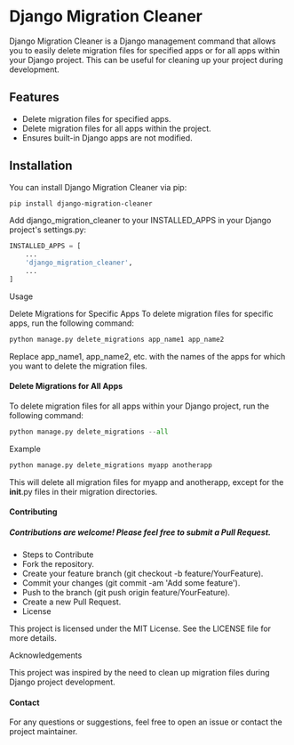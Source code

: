 # Django Migration Cleaner

Django Migration Cleaner is a Django management command that allows you to easily delete migration files for specified apps or for all apps within your Django project. This can be useful for cleaning up your project during development.

## Features

- Delete migration files for specified apps.
- Delete migration files for all apps within the project.
- Ensures built-in Django apps are not modified.


## Installation

You can install Django Migration Cleaner via pip:

```bash
pip install django-migration-cleaner
```

Add django_migration_cleaner to your INSTALLED_APPS in your Django project's settings.py:

```python
INSTALLED_APPS = [
    ...
    'django_migration_cleaner',
    ...
]
```

Usage

Delete Migrations for Specific Apps
To delete migration files for specific apps, run the following command:

```python
python manage.py delete_migrations app_name1 app_name2
```

Replace app_name1, app_name2, etc. with the names of the apps for which you want to delete the migration files.

#### Delete Migrations for All Apps<br />
To delete migration files for all apps within your Django project, run the following command:

```python
python manage.py delete_migrations --all
```

Example
```python
python manage.py delete_migrations myapp anotherapp
```

This will delete all migration files for myapp and anotherapp, except for the __init__.py files in their migration directories.

#### Contributing

##### Contributions are welcome! Please feel free to submit a Pull Request.

- Steps to Contribute
- Fork the repository.
- Create your feature branch (git checkout -b feature/YourFeature).
- Commit your changes (git commit -am 'Add some feature').
- Push to the branch (git push origin feature/YourFeature).
- Create a new Pull Request.
- License

This project is licensed under the MIT License. See the LICENSE file for more details.

Acknowledgements

This project was inspired by the need to clean up migration files during Django project development.

#### Contact

For any questions or suggestions, feel free to open an issue or contact the project maintainer.